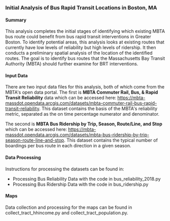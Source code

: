 ### Initial Analysis of Bus Rapid Transit Locations in Boston, MA

#### Summary

This analysis completes the initial stages of identifying which existing MBTA bus route could benefit from bus rapid transit interventions in Greater Boston. To identify potential areas, this analysis looks at existing routes that currently have low levels of reliability but high levels of ridership. It then conducts a preliminary spatial analysis of the location of the identified routes. The goal is to identify bus routes that the Massachusetts Bay Transit Authority (MBTA) should further examine for BRT interventions.

#### Input Data

There are two input data files for this analysis, both of which come from the MBTA's open data portal. The first is **MBTA Commuter Rail, Bus, & Rapid Transit Reliability** data which can be accessed here: https://mbta-massdot.opendata.arcgis.com/datasets/mbta-commuter-rail-bus-rapid-transit-reliability. This dataset contains the basis of the MBTA's reliability metric, separated as the on time percentage numerator and denominator.

The second is **MBTA Bus Ridership by Trip, Season, Route/Line, and Stop** which can be accessed here: https://mbta-massdot.opendata.arcgis.com/datasets/mbta-bus-ridership-by-trip-season-route-line-and-stop. This dataset contains the typical number of boardings per bus route in each direction in a given season.

#### Data Processing

Instructions for processing the datasets can be found in:
- Processing Bus Reliability Data with the code in bus_reliability_2018.py
- Processing Bus Ridership Data with the code in bus_ridership.py

#### Maps

Data collection and processing for the maps can be found in collect_tract_hhincome.py and collect_tract_population.py.

